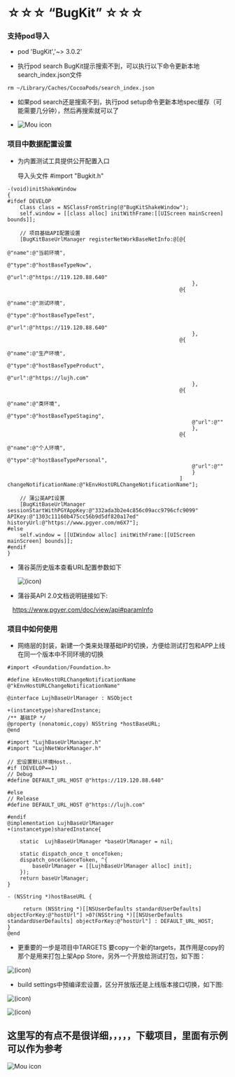 # ☆☆☆ “BugKit” ☆☆☆

### 支持pod导入

* pod 'BugKit','~> 3.0.2'

* 执行pod search BugKit提示搜索不到，可以执行以下命令更新本地search_index.json文件
  
```objc 
rm ~/Library/Caches/CocoaPods/search_index.json
```
* 如果pod search还是搜索不到，执行pod setup命令更新本地spec缓存（可能需要几分钟），然后再搜索就可以了

* ![Mou icon](https://github.com/MrLujh/BugKit/blob/master/BugKit.gif)

### 项目中数据配置设置
* 为内置测试工具提供公开配置入口


   导入头文件  #import "Bugkit.h"

```objc
-(void)initShakeWindow
{
#ifdef DEVELOP
    Class class = NSClassFromString(@"BugKitShakeWindow");
    self.window = [[class alloc] initWithFrame:[[UIScreen mainScreen] bounds]];
    
    // 项目基础API配置设置
    [BugKitBaseUrlManager registerNetWorkBaseNetInfo:@[@{
                                                           @"name":@"当前环境",
                                                           @"type":@"hostBaseTypeNow",
                                                           @"url":@"https://119.120.88.640"
                                                           },
                                                       @{
                                                           @"name":@"测试环境",
                                                           @"type":@"hostBaseTypeTest",
                                                           @"url":@"https://119.120.88.640"
                                                           },
                                                       @{
                                                           @"name":@"生产环境",
                                                           @"type":@"hostBaseTypeProduct",
                                                           @"url":@"https://lujh.com"
                                                           },
                                                       @{
                                                           @"name":@"类环境",
                                                           @"type":@"hostBaseTypeStaging",
                                                           @"url":@""
                                                           },
                                                       @{
                                                           @"name":@"个人环境",
                                                           @"type":@"hostBaseTypePersonal",
                                                           @"url":@""
                                                           }
                                                       ] changeNotificationName:@"kEnvHostURLChangeNotificationName"];
    
    // 蒲公英API设置
    [BugKitBaseUrlManager sessionStartWithPGYAppKey:@"332ada3b2e4c856c09acc9796cfc9099" APIKey:@"1303c11160b475cc56b9d5df820a17ed" historyUrl:@"https://www.pgyer.com/m6X7"];
#else
    self.window = [[UIWindow alloc] initWithFrame:[[UIScreen mainScreen] bounds]];
#endif
}
```

* 蒲谷英历史版本查看URL配置参数如下

  ![(icon)](https://github.com/MrLujh/BugKit/blob/master/resource/json.01.png)

* 蒲谷英API 2.0文档说明链接如下:

    https://www.pgyer.com/doc/view/api#paramInfo
   
### 项目中如何使用
* 网络层的封装，新建一个类来处理基础IP的切换，方便给测试打包和APP上线在同一个版本中不同环境的切换
```objc
#import <Foundation/Foundation.h>

#define kEnvHostURLChangeNotificationName @"kEnvHostURLChangeNotificationName"

@interface LujhBaseUrlManager : NSObject

+(instancetype)sharedInstance;
/** 基础IP */
@property (nonatomic,copy) NSString *hostBaseURL;
@end
```
```objc
#import "LujhBaseUrlManager.h"
#import "LujhNetWorkManager.h"

// 宏设置默认环境Host..
#if (DEVELOP==1)
// Debug
#define DEFAULT_URL_HOST @"https://119.120.88.640"

#else
// Release
#define DEFAULT_URL_HOST @"https://lujh.com"

#endif
@implementation LujhBaseUrlManager
+(instancetype)sharedInstance{
    
    static  LujhBaseUrlManager *baseUrlManager = nil;
    
    static dispatch_once_t onceToken;
    dispatch_once(&onceToken, ^{
        baseUrlManager = [[LujhBaseUrlManager alloc] init];
    });
    return baseUrlManager;
}

- (NSString *)hostBaseURL {
    
     return (NSString *)[[NSUserDefaults standardUserDefaults] objectForKey:@"hostUrl"] >0?(NSString *)[[NSUserDefaults standardUserDefaults] objectForKey:@"hostUrl"] : DEFAULT_URL_HOST;
}
@end
```
* 更重要的一步是项目中TARGETS 要copy一个新的targets，其作用是copy的那个是用来打包上架App Store，另外一个开放给测试打包，如下图：

 ![(icon)](https://github.com/MrLujh/BugKit/blob/master/resource/network_01.png)

* build settings中预编译宏设置，区分开放版还是上线版本接口切换，如下图:

 ![(icon)](https://github.com/MrLujh/BugKit/blob/master/resource/network_02.png)

 ![(icon)](https://github.com/MrLujh/BugKit/blob/master/resource/network_03.png)

## 这里写的有点不是很详细，，，，，下载项目，里面有示例可以作为参考

![Mou icon](https://github.com/MrLujh/Fastlane--Packaging/blob/master/111.gif)

